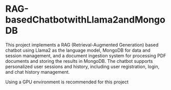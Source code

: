 # RAG-basedChatbotwithLlama2andMongoDB
This project implements a RAG (Retrieval-Augmented Generation) based chatbot using Llama2 as the language model, MongoDB for data and session management, and a document ingestion system for processing PDF documents and storing the results in MongoDB. The chatbot supports personalized user sessions and history, including user registration, login, and chat history management.

Using a GPU environment is recommended for this project
